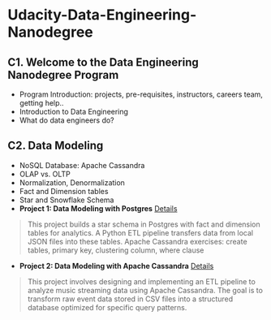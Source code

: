 # Udacity-Data-Engineering-Nanodegree
## C1. Welcome to the Data Engineering Nanodegree Program
* Program Introduction: projects, pre-requisites, instructors, careers team, getting help..
* Introduction to Data Engineering
* What do data engineers do?

## C2. Data Modeling
* NoSQL Database: Apache Cassandra
* OLAP vs. OLTP
* Normalization, Denormalization
* Fact and Dimension tables
* Star and Snowflake Schema
* **Project 1: Data Modeling with Postgres** [Details](https://github.com/cc59chong/Data-Modeling-with-Postgres) <br>
 > This project builds a star schema in Postgres with fact and dimension tables for analytics. A Python ETL pipeline transfers data from local JSON files into these tables.
Apache Cassandra exercises: create tables, primary key, clustering column, where clause
* **Project 2: Data Modeling with Apache Cassandra** [Details](https://github.com/cc59chong/Data-Modeling-with-Apache-Cassandra) <br>
 > This project involves designing and implementing an ETL pipeline to analyze music streaming data using Apache Cassandra. The goal is to transform raw event data stored in CSV files into a structured database optimized for specific query patterns.

